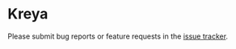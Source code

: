 # Kreya

Please submit bug reports or feature requests in the [issue tracker](https://github.com/riok/Kreya/issues).

